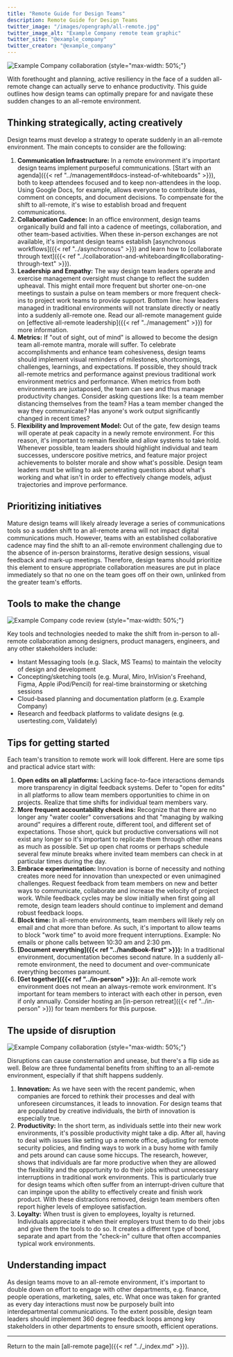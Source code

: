 ```yaml
---
title: "Remote Guide for Design Teams"
description: Remote Guide for Design Teams
twitter_image: "/images/opengraph/all-remote.jpg"
twitter_image_alt: "Example Company remote team graphic"
twitter_site: "@example_company"
twitter_creator: "@example_company"
---
```


![Example Company collaboration](/images/all-remote/example_company-collaboration-illustration.jpg)
{style="max-width: 50%;"}

With forethought and planning, active resiliency in the face of a sudden all-remote change can actually serve to enhance productivity. This guide outlines how design teams can optimally prepare for and navigate these sudden changes to an all-remote environment.

## Thinking strategically, acting creatively

Design teams must develop a strategy to operate suddenly in an all-remote environment. The main concepts to consider are the following:

1. **Communication Infrastructure:** In a remote environment it's important design teams implement purposeful communications. [Start with an agenda]({{< ref "../management#docs-instead-of-whiteboards" >}}), both to keep attendees focused and to keep non-attendees in the loop. Using Google Docs, for example, allows everyone to contribute ideas, comment on concepts, and document decisions. To compensate for the shift to all-remote, it's wise to establish broad and frequent communications.
1. **Collaboration Cadence:** In an office environment, design teams organically build and fall into a cadence of meetings, collaboration, and other team-based activities. When these in-person exchanges are not available, it's important design teams establish [asynchronous workflows]({{< ref "../asynchronous" >}}) and learn how to [collaborate through text]({{< ref "../collaboration-and-whiteboarding#collaborating-through-text" >}}).
1. **Leadership and Empathy:** The way design team leaders operate and exercise management oversight must change to reflect the sudden upheaval. This might entail more frequent but shorter one-on-one meetings to sustain a pulse on team members or more frequent check-ins to project work teams to provide support. Bottom line: how leaders managed in traditional environments will not translate directly or neatly into a suddenly all-remote one. Read our all-remote management guide on [effective all-remote leadership]({{< ref "../management" >}}) for more information.
1. **Metrics:** If "out of sight, out of mind" is allowed to become the design team all-remote mantra, morale will suffer. To celebrate accomplishments and enhance team cohesiveness, design teams should implement visual reminders of milestones, shortcomings, challenges, learnings, and expectations. If possible, they should track all-remote metrics and performance against previous traditional work environment metrics and performance. When metrics from both environments are juxtaposed, the team can see and thus manage productivity changes. Consider asking questions like: Is a team member distancing themselves from the team? Has a team member changed the way they communicate? Has anyone's work output significantly changed in recent times?
1. **Flexibility and Improvement Model:** Out of the gate, few design teams will operate at peak capacity in a newly remote environment. For this reason, it's important to remain flexible and allow systems to take hold. Whenever possible, team leaders should highlight individual and team successes, underscore positive metrics, and feature major project achievements to bolster morale and show what's possible. Design team leaders must be willing to ask penetrating questions about what's working and what isn't in order to effectively change models, adjust trajectories and improve performance.

## Prioritizing initiatives

Mature design teams will likely already leverage a series of communications tools so a sudden shift to an all-remote arena will not impact digital communications much. However, teams with an established collaborative cadence may find the shift to an all-remote environment challenging due to the absence of in-person brainstorms, iterative design sessions, visual feedback and mark-up meetings. Therefore, design teams should prioritize this element to ensure appropriate collaboration measures are put in place immediately so that no one on the team goes off on their own, unlinked from the greater team's efforts.

## Tools to make the change

![Example Company code review](/images/all-remote/example_company-code-review.jpg)
{style="max-width: 50%;"}

Key tools and technologies needed to make the shift from in-person to all-remote collaboration among designers, product managers, engineers, and any other stakeholders include:

- Instant Messaging tools (e.g. Slack, MS Teams) to maintain the velocity of design and development
- Concepting/sketching tools (e.g. Mural, Miro, InVision's Freehand, Figma, Apple iPod/Pencil) for real-time brainstorming or sketching sessions
- Cloud-based planning and documentation platform (e.g. Example Company)
- Research and feedback platforms to validate designs (e.g. usertesting.com, Validately)

## Tips for getting started

Each team's transition to remote work will look different. Here are some tips and practical advice start with:

1. **Open edits on all platforms:** Lacking face-to-face interactions demands more transparency in digital feedback systems. Defer to "open for edits" in all platforms to allow team members opportunities to chime in on projects. Realize that time shifts for individual team members vary.
1. **More frequent accountability check ins:** Recognize that there are no longer any "water cooler" conversations and that "managing by walking around" requires a different route, different tool, and different set of expectations. Those short, quick but productive conversations will not exist any longer so it's important to replicate them through other means as much as possible. Set up open chat rooms or perhaps schedule several few minute breaks where invited team members can check in at particular times during the day.
1. **Embrace experimentation:** Innovation is borne of necessity and nothing creates more need for innovation than unexpected or even unimagined challenges. Request feedback from team members on new and better ways to communicate, collaborate and increase the velocity of project work. While feedback cycles may be slow initially when first going all remote, design team leaders should continue to implement and demand robust feedback loops.
1. **Block time:** In all-remote environments, team members will likely rely on email and chat more than before. As such, it's important to allow teams to block "work time" to avoid more frequent interruptions. Example: No emails or phone calls between 10:30 am and 2:30 pm.
1. **[Document everything]({{< ref "../handbook-first" >}}):** In a traditional environment, documentation becomes second nature. In a suddenly all-remote environment, the need to document and over-communicate everything becomes paramount.
1. **[Get together]({{< ref "../in-person" >}}):** An all-remote work environment does not mean an always-remote work environment. It's important for team members to interact with each other in person, even if only annually. Consider hosting an [in-person retreat]({{< ref "../in-person" >}}) for team members for this purpose.

## The upside of disruption

![Example Company collaboration](/images/all-remote/example_company-collaboration.jpg)
{style="max-width: 50%;"}

Disruptions can cause consternation and unease, but there's a flip side as well. Below are three fundamental benefits from shifting to an all-remote environment, especially if that shift happens suddenly.

1. **Innovation:** As we have seen with the recent pandemic, when companies are forced to rethink their processes and deal with unforeseen circumstances, it leads to innovation. For design teams that are populated by creative individuals, the birth of innovation is especially true.
1. **Productivity:** In the short term, as individuals settle into their new work environments, it's possible productivity might take a dip. After all, having to deal with issues like setting up a remote office, adjusting for remote security policies, and finding ways to work in a busy home with family and pets around can cause some hiccups. The research, however, shows that individuals are far more productive when they are allowed the flexibility and the opportunity to do their jobs without unnecessary interruptions in traditional work environments. This is particularly true for design teams which often suffer from an interrupt-driven culture that can impinge upon the ability to effectively create and finish work product. With these distractions removed, design team members often report higher levels of employee satisfaction.
1. **Loyalty:** When trust is given to employees, loyalty is returned. Individuals appreciate it when their employers trust them to do their jobs and give them the tools to do so. It creates a different type of bond, separate and apart from the "check-in" culture that often accompanies typical work environments.

## Understanding impact

As design teams move to an all-remote environment, it's important to double down on effort to engage with other departments, e.g. finance, people operations, marketing, sales, etc. What once was taken for granted as every day interactions must now be purposely built into interdepartmental communications. To the extent possible, design team leaders should implement 360 degree feedback loops among key stakeholders in other departments to ensure smooth, efficient operations.

---

Return to the main [all-remote page]({{< ref "../_index.md" >}}).

